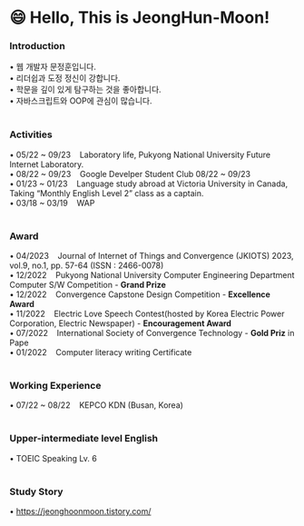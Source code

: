# 😄 Hello, This is JeongHun-Moon!

### Introduction
• 웹 개발자 문정훈입니다. <br>
• 리더쉽과 도정 정신이 강합니다.<br>
• 학문을 깊이 있게 탐구하는 것을 좋아합니다. <br>
• 자바스크립트와 OOP에 관심이 많습니다.<br><br>    


### Activities
• 05/22 ~ 09/23 &nbsp;&nbsp; Laboratory life,  Pukyong National University Future Internet Laboratory.<br>
• 08/22 ~ 09/23 &nbsp;&nbsp; Google Develper Student Club  08/22 ~ 09/23<br>
• 01/23 ~ 01/23 &nbsp;&nbsp; Language study abroad at Victoria University in Canada,  Taking “Monthly English Level 2” class as a captain.<br>
• 03/18 ~ 03/19 &nbsp;&nbsp; WAP<br><br>


### Award
• 04/2023 &nbsp;&nbsp; Journal of Internet of Things and Convergence (JKIOTS) 2023, vol.9, no.1, pp. 57-64 (ISSN : 2466-0078)<br>
• 12/2022 &nbsp;&nbsp; Pukyong National University Computer Engineering Department Computer S/W Competition - <b>Grand Prize</b><br>
• 12/2022	&nbsp;&nbsp; Convergence Capstone Design Competition - <b>Excellence Award</b><br>
• 11/2022	&nbsp;&nbsp; Electric Love Speech Contest(hosted by Korea Electric Power Corporation, Electric Newspaper) - <b>Encouragement Award</b><br>
• 07/2022	&nbsp;&nbsp; International Society of Convergence Technology - <b>Gold Priz</b> in Pape<br>
• 01/2022	&nbsp;&nbsp; Computer literacy writing Certificate<br><br>

### Working Experience
• 07/22 ~ 08/22 &nbsp;&nbsp; KEPCO KDN (Busan, Korea)<br><br>
<!--• 09/23 ~ ing &nbsp;&nbsp; &nbsp;&nbsp;  SK C&C USA MES&RTD Software Operator<br><br>-->

### Upper-intermediate level English
• TOEIC Speaking Lv. 6<br><br>

### Study Story
• https://jeonghoonmoon.tistory.com/  


<!--
**JeongHunMoon/JeongHunMoon** is a ✨ _special_ ✨ repository because its `README.md` (this file) appears on your GitHub profile.

Here are some ideas to get you started:

- 🔭 I’m currently working on ...
- 🌱 I’m currently learning ...
- 👯 I’m looking to collaborate on ...
- 🤔 I’m looking for help with ...
- 💬 Ask me about ...
- 📫 How to reach me: ...
- 😄 Pronouns: ...
- ⚡ Fun fact: ...
-->

